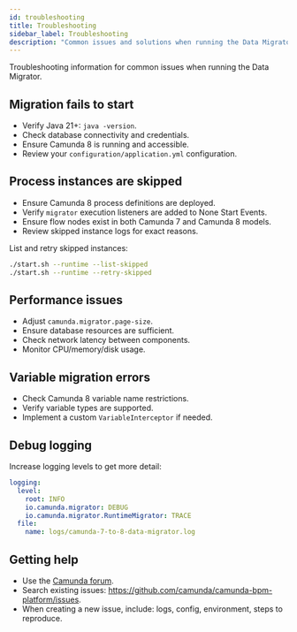 ```yaml
---
id: troubleshooting
title: Troubleshooting
sidebar_label: Troubleshooting
description: "Common issues and solutions when running the Data Migrator."
---
```


Troubleshooting information for common issues when running the Data Migrator.

## Migration fails to start

- Verify Java 21+: `java -version`.
- Check database connectivity and credentials.
- Ensure Camunda 8 is running and accessible.
- Review your `configuration/application.yml` configuration.

## Process instances are skipped

- Ensure Camunda 8 process definitions are deployed.
- Verify `migrator` execution listeners are added to None Start Events.
- Ensure flow nodes exist in both Camunda 7 and Camunda 8 models.
- Review skipped instance logs for exact reasons.

List and retry skipped instances:

```bash
./start.sh --runtime --list-skipped
./start.sh --runtime --retry-skipped
```

## Performance issues

- Adjust `camunda.migrator.page-size`.
- Ensure database resources are sufficient.
- Check network latency between components.
- Monitor CPU/memory/disk usage.

## Variable migration errors

- Check Camunda 8 variable name restrictions.
- Verify variable types are supported.
- Implement a custom `VariableInterceptor` if needed.

## Debug logging

Increase logging levels to get more detail:

```yaml
logging:
  level:
    root: INFO
    io.camunda.migrator: DEBUG
    io.camunda.migrator.RuntimeMigrator: TRACE
  file:
    name: logs/camunda-7-to-8-data-migrator.log
```

## Getting help

- Use the [Camunda forum](https://forum.camunda.io/c/c7-to-c8/).
- Search existing issues: https://github.com/camunda/camunda-bpm-platform/issues.
- When creating a new issue, include: logs, config, environment, steps to reproduce.
